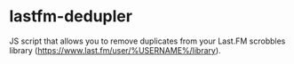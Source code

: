 # lastfm-dedupler
JS script that allows you to remove duplicates from your Last.FM scrobbles library (https://www.last.fm/user/%USERNAME%/library).
